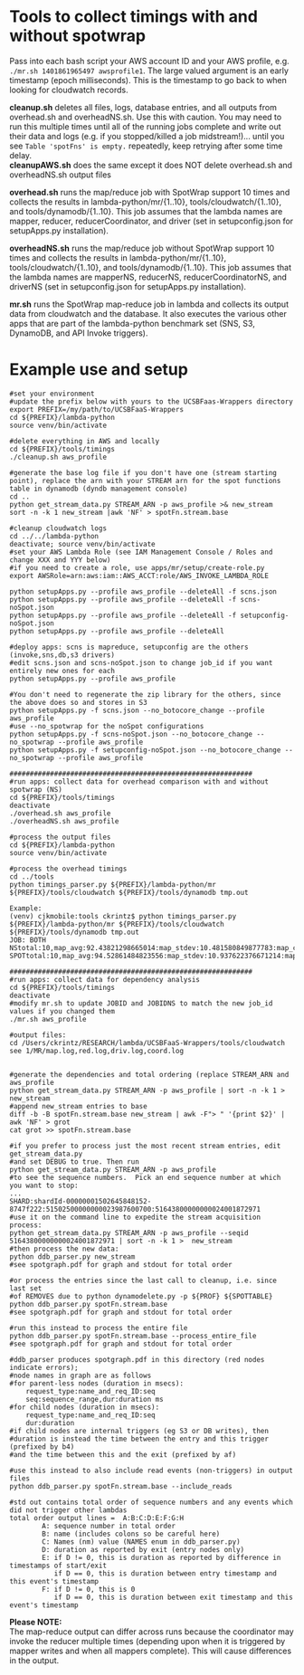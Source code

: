 # Tools to collect timings with and without spotwrap

Pass into each bash script your AWS account ID and your AWS profile, e.g. ```./mr.sh 1401861965497 awsprofile1```. The large valued argument is an early timestamp (epoch milliseconds). This is the timestamp to go back to when looking for cloudwatch records.

**cleanup.sh** deletes all files, logs, database entries, and all outputs from overhead.sh and overheadNS.sh.  Use this with caution.  You may need to run this multiple times until all of the running jobs complete and write out their data and logs (e.g. if you stopped/killed a job midstream!)... until you see ```Table 'spotFns' is empty.``` repeatedly, keep retrying after some time delay.   
**cleanupAWS.sh** does the same except it does NOT delete overhead.sh and overheadNS.sh output files

**overhead.sh** runs the map/reduce job with SpotWrap support 10 times and collects the results in lambda-python/mr/{1..10}, tools/cloudwatch/{1..10}, and tools/dynamodb/{1..10}.  This job assumes that the lambda names are mapper, reducer, reducerCoordinator, and driver (set in setupconfig.json for setupApps.py installation).

**overheadNS.sh** runs the map/reduce job without SpotWrap support 10 times and collects the results in lambda-python/mr/{1..10}, tools/cloudwatch/{1..10}, and tools/dynamodb/{1..10}.  This job assumes that the lambda names are mapperNS, reducerNS, reducerCoordinatorNS, and driverNS (set in setupconfig.json for setupApps.py installation).

**mr.sh** runs the SpotWrap map-reduce job in lambda and collects its output data from cloudwatch and the database. It also executes the various other apps that are part of the lambda-python benchmark set (SNS, S3, DynamoDB, and API Invoke triggers).


# Example use and setup
```
#set your environment
#update the prefix below with yours to the UCSBFaas-Wrappers directory
export PREFIX=/my/path/to/UCSBFaaS-Wrappers
cd ${PREFIX}/lambda-python
source venv/bin/activate

#delete everything in AWS and locally
cd ${PREFIX}/tools/timings
./cleanup.sh aws_profile

#generate the base log file if you don't have one (stream starting point), replace the arn with your STREAM arn for the spot functions table in dynamodb (dyndb management console)
cd .. 
python get_stream_data.py STREAM_ARN -p aws_profile >& new_stream
sort -n -k 1 new_stream |awk 'NF' > spotFn.stream.base

#cleanup cloudwatch logs
cd ../../lambda-python
deactivate; source venv/bin/activate
#set your AWS Lambda Role (see IAM Management Console / Roles and change XXX and YYY below)
#if you need to create a role, use apps/mr/setup/create-role.py
export AWSRole=arn:aws:iam::AWS_ACCT:role/AWS_INVOKE_LAMBDA_ROLE 

python setupApps.py --profile aws_profile --deleteAll -f scns.json
python setupApps.py --profile aws_profile --deleteAll -f scns-noSpot.json
python setupApps.py --profile aws_profile --deleteAll -f setupconfig-noSpot.json
python setupApps.py --profile aws_profile --deleteAll 

#deploy apps: scns is mapreduce, setupconfig are the others (invoke,sns,db,s3 drivers)
#edit scns.json and scns-noSpot.json to change job_id if you want entirely new ones for each
python setupApps.py --profile aws_profile 

#You don't need to regenerate the zip library for the others, since the above does so and stores in S3 
python setupApps.py -f scns.json --no_botocore_change --profile aws_profile
#use --no_spotwrap for the noSpot configurations
python setupApps.py -f scns-noSpot.json --no_botocore_change --no_spotwrap --profile aws_profile
python setupApps.py -f setupconfig-noSpot.json --no_botocore_change --no_spotwrap --profile aws_profile

############################################################
#run apps: collect data for overhead comparison with and without spotwrap (NS)
cd ${PREFIX}/tools/timings
deactivate
./overhead.sh aws_profile
./overheadNS.sh aws_profile

#process the output files 
cd ${PREFIX}/lambda-python
source venv/bin/activate

#process the overhead timings
cd ../tools
python timings_parser.py ${PREFIX}/lambda-python/mr ${PREFIX}/tools/cloudwatch ${PREFIX}/tools/dynamodb tmp.out

Example:
(venv) cjkmobile:tools ckrintz$ python timings_parser.py ${PREFIX}/lambda-python/mr ${PREFIX}/tools/cloudwatch ${PREFIX}/tools/dynamodb tmp.out
JOB: BOTH
NStotal:10,map_avg:92.43821298665014:map_stdev:10.481580849877783:map_count:29:dsize:26186978239.0:keys:202
SPOTtotal:10,map_avg:94.52861484823556:map_stdev:10.937622376671214:map_count:29:dsize:26186978239.0:keys:202

############################################################
#run apps: collect data for dependency analysis
cd ${PREFIX}/tools/timings
deactivate
#modify mr.sh to update JOBID and JOBIDNS to match the new job_id values if you changed them
./mr.sh aws_profile

#output files:
cd /Users/ckrintz/RESEARCH/lambda/UCSBFaaS-Wrappers/tools/cloudwatch
see 1/MR/map.log,red.log,driv.log,coord.log


#generate the dependencies and total ordering (replace STREAM_ARN and aws_profile
python get_stream_data.py STREAM_ARN -p aws_profile | sort -n -k 1 >  new_stream
#append new_stream entries to base
diff -b -B spotFn.stream.base new_stream | awk -F"> " '{print $2}' | awk 'NF' > grot
cat grot >> spotFn.stream.base

#if you prefer to process just the most recent stream entries, edit get_stream_data.py 
#and set DEBUG to true. Then run   
python get_stream_data.py STREAM_ARN -p aws_profile 
#to see the sequence numbers.  Pick an end sequence number at which you want to stop:
...
SHARD:shardId-00000001502645848152-8747f222:51502500000000023987600700:51643800000000024001872971
#use it on the command line to expedite the stream acquisition process:
python get_stream_data.py STREAM_ARN -p aws_profile --seqid 51643800000000024001872971 | sort -n -k 1 >  new_stream
#then process the new data:
python ddb_parser.py new_stream
#see spotgraph.pdf for graph and stdout for total order

#or process the entries since the last call to cleanup, i.e. since last set 
#of REMOVES due to python dynamodelete.py -p ${PROF} ${SPOTTABLE}
python ddb_parser.py spotFn.stream.base
#see spotgraph.pdf for graph and stdout for total order

#run this instead to process the entire file
python ddb_parser.py spotFn.stream.base --process_entire_file
#see spotgraph.pdf for graph and stdout for total order

#ddb_parser produces spotgraph.pdf in this directory (red nodes indicate errors); 
#node names in graph are as follows
#for parent-less nodes (duration in msecs):  
	request_type:name_and_req_ID:seq  
	seq:sequence_range,dur:duration ms
#for child nodes (duration in msecs):
	request_type:name_and_req_ID:seq
	dur:duration
#if child nodes are internal triggers (eg S3 or DB writes), then 
#duration is instead the time between the entry and this trigger (prefixed by b4)
#and the time between this and the exit (prefixed by af)

#use this instead to also include read events (non-triggers) in output files
python ddb_parser.py spotFn.stream.base --include_reads

#std out contains total order of sequence numbers and any events which did not trigger other lambdas
total order output lines =  A:B:C:D:E:F:G:H   
        A: sequence number in total order
        B: name (includes colons so be careful here)
        C: Names (nm) value (NAMES enum in ddb_parser.py)
        D: duration as reported by exit (entry nodes only)
        E: if D != 0, this is duration as reported by difference in timestamps of start/exit
           if D == 0, this is duration between entry timestamp and this event's timestamp
        F: if D != 0, this is 0
           if D == 0, this is duration between exit timestamp and this event's timestamp
```

**Please NOTE:**   
The map-reduce output can differ across runs because the coordinator may invoke
the reducer multiple times (depending upon when it is triggered by mapper writes and when
all mappers complete).  This will cause differences in the output.

